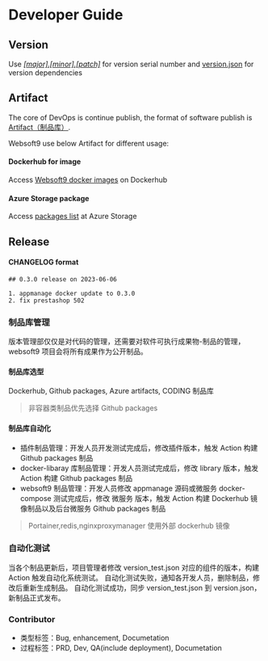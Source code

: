 # Developer Guide


## Version

Use *[[major].[minor].[patch]](https://semver.org/lang/zh-CN/)* for version serial number and [version.json](../version.json) for version dependencies

## Artifact

The core of DevOps is continue publish, the format of software publish is [Artifact（制品库）](https://jfrog.com/devops-tools/article/what-is-a-software-artifact/).  

Websoft9 use below Artifact for different usage:  

#### Dockerhub for image

Access [Websoft9 docker images](https://hub.docker.com/u/websoft9dev) on Dockerhub

#### Azure Storage package

Access [packages list](https://w9artifact.blob.core.windows.net/release?restype=container&comp=list) at Azure Storage


## Release

#### CHANGELOG format

```
## 0.3.0 release on 2023-06-06

1. appmanage docker update to 0.3.0
2. fix prestashop 502
```

### 制品库管理

版本管理部仅仅是对代码的管理，还需要对软件可执行成果物-制品的管理，websoft9 项目会将所有成果作为公开制品。

#### 制品库选型

Dockerhub, Github packages, Azure artifacts, CODING 制品库

> 非容器类制品优先选择 Github packages

#### 制品库自动化

- 插件制品管理：开发人员开发测试完成后，修改插件版本，触发 Action 构建 Github packages 制品
- docker-libaray 库制品管理：开发人员测试完成后，修改 library 版本，触发 Action 构建 Github packages 制品
- websoft9 制品管理：开发人员修改 appmanage 源码或微服务 docker-compose 测试完成后，修改 微服务 版本，触发 Action 构建 Dockerhub 镜像制品以及后台微服务 Github packages 制品

> Portainer,redis,nginxproxymanager 使用外部 dockerhub 镜像

### 自动化测试

当各个制品更新后，项目管理者修改 version_test.json 对应的组件的版本，构建 Action 触发自动化系统测试。
自动化测试失败，通知各开发人员，删除制品，修改后重新生成制品。
自动化测试成功，同步 version_test.json 到 version.json， 新制品正式发布。


### Contributor

- 类型标签：Bug, enhancement, Documetation
- 过程标签：PRD, Dev, QA(include deployment), Documetation